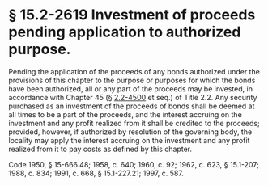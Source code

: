 # § 15.2-2619 Investment of proceeds pending application to authorized purpose.

<p>Pending the application of the proceeds of any bonds authorized under the provisions of this chapter to the purpose or purposes for which the bonds have been authorized, all or any part of the proceeds may be invested, in accordance with Chapter 45 (§ <a href='http://law.lis.virginia.gov/vacode/2.2-4500/'>2.2-4500</a> et seq.) of Title 2.2. Any security purchased as an investment of the proceeds of bonds shall be deemed at all times to be a part of the proceeds, and the interest accruing on the investment and any profit realized from it shall be credited to the proceeds; provided, however, if authorized by resolution of the governing body, the locality may apply the interest accruing on the investment and any profit realized from it to pay costs as defined by this chapter.</p><p>Code 1950, § 15-666.48; 1958, c. 640; 1960, c. 92; 1962, c. 623, § 15.1-207; 1988, c. 834; 1991, c. 668, § 15.1-227.21; 1997, c. 587.</p>